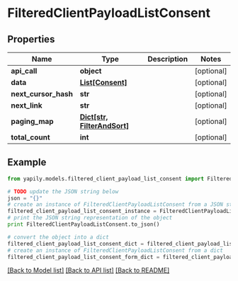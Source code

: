 # FilteredClientPayloadListConsent


## Properties
Name | Type | Description | Notes
------------ | ------------- | ------------- | -------------
**api_call** | **object** |  | [optional] 
**data** | [**List[Consent]**](Consent.md) |  | [optional] 
**next_cursor_hash** | **str** |  | [optional] 
**next_link** | **str** |  | [optional] 
**paging_map** | [**Dict[str, FilterAndSort]**](FilterAndSort.md) |  | [optional] 
**total_count** | **int** |  | [optional] 

## Example

```python
from yapily.models.filtered_client_payload_list_consent import FilteredClientPayloadListConsent

# TODO update the JSON string below
json = "{}"
# create an instance of FilteredClientPayloadListConsent from a JSON string
filtered_client_payload_list_consent_instance = FilteredClientPayloadListConsent.from_json(json)
# print the JSON string representation of the object
print FilteredClientPayloadListConsent.to_json()

# convert the object into a dict
filtered_client_payload_list_consent_dict = filtered_client_payload_list_consent_instance.to_dict()
# create an instance of FilteredClientPayloadListConsent from a dict
filtered_client_payload_list_consent_form_dict = filtered_client_payload_list_consent.from_dict(filtered_client_payload_list_consent_dict)
```
[[Back to Model list]](../README.md#documentation-for-models) [[Back to API list]](../README.md#documentation-for-api-endpoints) [[Back to README]](../README.md)


